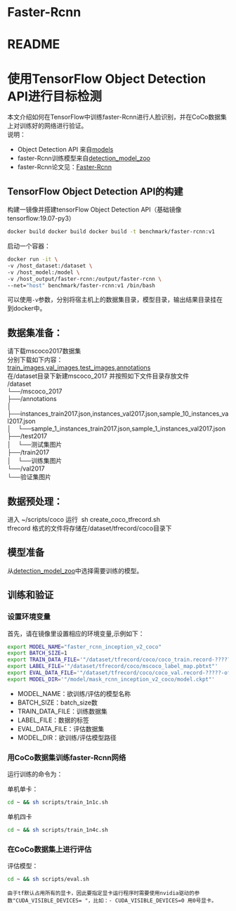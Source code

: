 # Faster-Rcnn

# README
# 使用TensorFlow Object Detection API进行目标检测
本文介绍如何在TensorFlow中训练faster-Rcnn进行人脸识别，并在CoCo数据集上对训练好的网络进行验证。<br />说明：

- Object Detection API 来自[models](https://github.com/tensorflow/models)
- faster-Rcnn训练模型来自[detection_model_zoo](https://github.com/tensorflow/models/blob/master/research/object_detection/g3doc/detection_model_zoo.md)
- faster-Rcnn论文见：[Faster-Rcnn](https://arxiv.org/abs/1506.01497)
## TensorFlow Object Detection API的构建
构建一镜像并搭建tensorFlow Object Detection API（基础镜像tensorflow:19.07-py3）
```bash
docker build docker build docker build -t benchmark/faster-rcnn:v1 
```
启动一个容器：
```bash
docker run -it \
-v /host_dataset:/dataset \
-v /host_model:/model \
-v /host_output/faster-rcnn:/output/faster-rcnn \
--net="host" benchmark/faster-rcnn:v1 /bin/bash
```
可以使用`-v`参数，分别将宿主机上的数据集目录，模型目录，输出结果目录挂在到docker中。

## [](https://github.com/xxmyjk/modelzoo/tree/tf-facenet/tensorflow/face_recognition/facenet#%E5%87%86%E5%A4%87%E6%95%B0%E6%8D%AE%E9%9B%86)数据集准备：
请下载mscoco2017数据集<br />分别下载如下内容：<br />[train_images](http://images.cocodataset.org/zips/train2017.zip),[val_images](http://images.cocodataset.org/zips/val2017.zip),[test_images](http://images.cocodataset.org/zips/test2017.zip),[annotations](http://images.cocodataset.org/annotations/annotations_trainval2017.zip)<br />在/dataset目录下新建mscoco_2017 并按照如下文件目录存放文件<br />/dataset<br />└──/mscoco_2017<br />├──/annotations<br />│    ├──instances_train2017.json,instances_val2017.json,sample_10_instances_val2017.json<br />│    └──sample_1_instances_train2017.json,sample_1_instances_val2017.json<br />├──/test2017<br />│    └──测试集图片<br />├──/train2017<br />│    └──训练集图片<br />└──/val2017<br />└──验证集图片
## 数据预处理：
进入 ~/scripts/coco 运行  sh create_coco_tfrecord.sh<br />tfrecord 格式的文件将存储在/dataset/tfrecord/coco目录下
## 模型准备
从[detection_model_zoo](https://github.com/tensorflow/models/blob/master/research/object_detection/g3doc/detection_model_zoo.md)中选择需要训练的模型。
## 训练和验证

### 设置环境变量
首先，请在镜像里设置相应的环境变量,示例如下：
```bash
export MODEL_NAME="faster_rcnn_inception_v2_coco"
export BATCH_SIZE=1
export TRAIN_DATA_FILE='"/dataset/tfrecord/coco/coco_train.record-?????-of-00100"'
export LABEL_FILE='"/dataset/tfrecord/coco/mscoco_label_map.pbtxt"'
export EVAL_DATA_FILE='"/dataset/tfrecord/coco/coco_val.record-?????-of-00010"'
export MODEL_DIR='"/model/mask_rcnn_inception_v2_coco/model.ckpt"'
```
- MODEL_NAME：欲训练/评估的模型名称
- BATCH_SIZE：batch_size数
- TRAIN_DATA_FILE：训练数据集
- LABEL_FILE：数据的标签
- EVAL_DATA_FILE：评估数据集
- MODEL_DIR：欲训练/评估模型路径
### [](https://github.com/xxmyjk/modelzoo/tree/tf-facenet/tensorflow/face_recognition/facenet#%E8%AE%BE%E7%BD%AE%E7%8E%AF%E5%A2%83%E5%8F%98%E9%87%8F)[](https://github.com/xxmyjk/modelzoo/tree/tf-facenet/tensorflow/face_recognition/facenet#%E7%94%A8casia-webface%E6%95%B0%E6%8D%AE%E9%9B%86%E8%AE%AD%E7%BB%83facenet%E7%BD%91%E7%BB%9C)用CoCo数据集训练faster-Rcnn网络
运行训练的命令为：

单机单卡：
```bash
cd ~ && sh scripts/train_1n1c.sh 
```
单机四卡
```bash
cd ~ && sh scripts/train_1n4c.sh 
```
### 在CoCo数据集上进行评估

评估模型：
```bash
cd ~ && sh scripts/eval.sh 
```
```
由于tf默认占用所有的显卡，因此要指定显卡运行程序时需要使用nvidia驱动的参数"CUDA_VISIBLE_DEVICES= "，比如：- CUDA_VISIBLE_DEVICES=0 用0号显卡。 


